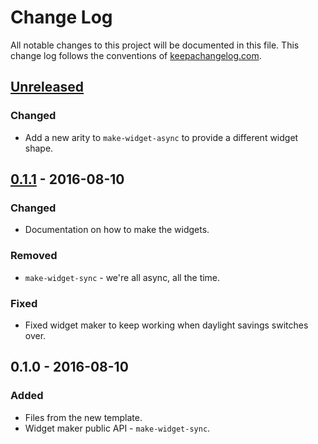 # Change Log
All notable changes to this project will be documented in this file. This change log follows the conventions of [keepachangelog.com](http://keepachangelog.com/).

## [Unreleased]
### Changed
- Add a new arity to `make-widget-async` to provide a different widget shape.

## [0.1.1] - 2016-08-10
### Changed
- Documentation on how to make the widgets.

### Removed
- `make-widget-sync` - we're all async, all the time.

### Fixed
- Fixed widget maker to keep working when daylight savings switches over.

## 0.1.0 - 2016-08-10
### Added
- Files from the new template.
- Widget maker public API - `make-widget-sync`.

[Unreleased]: https://github.com/your-name/tiy-homework-clojure-madlib/compare/0.1.1...HEAD
[0.1.1]: https://github.com/your-name/tiy-homework-clojure-madlib/compare/0.1.0...0.1.1
